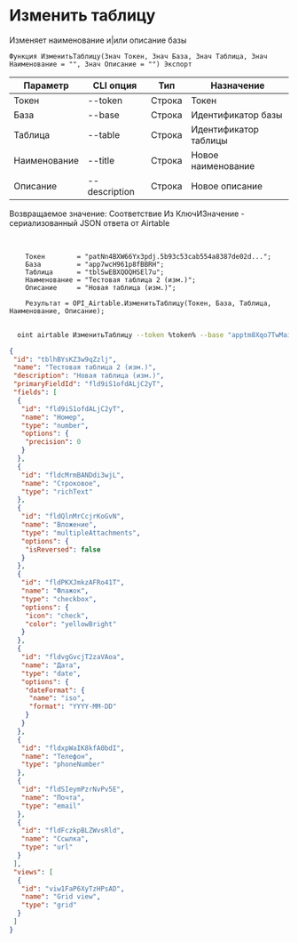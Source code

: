 ﻿---
sidebar_position: 2
---

# Изменить таблицу
 Изменяет наименование и|или описание базы



`Функция ИзменитьТаблицу(Знач Токен, Знач База, Знач Таблица, Знач Наименование = "", Знач Описание = "") Экспорт`

  | Параметр | CLI опция | Тип | Назначение |
  |-|-|-|-|
  | Токен | --token | Строка | Токен |
  | База | --base | Строка | Идентификатор базы |
  | Таблица | --table | Строка | Идентификатор таблицы |
  | Наименование | --title | Строка | Новое наименование |
  | Описание | --description | Строка | Новое описание |

  
  Возвращаемое значение:   Соответствие Из КлючИЗначение - сериализованный JSON ответа от Airtable

<br/>




```bsl title="Пример кода"
    Токен        = "patNn4BXW66Yx3pdj.5b93c53cab554a8387de02d...";
    База         = "app7wcH961p8fBBRH";
    Таблица      = "tblSwEBXQOQHSEl7u";
    Наименование = "Тестовая таблица 2 (изм.)";
    Описание     = "Новая таблица (изм.)";

    Результат = OPI_Airtable.ИзменитьТаблицу(Токен, База, Таблица, Наименование, Описание);
```



```sh title="Пример команды CLI"
    
  oint airtable ИзменитьТаблицу --token %token% --base "apptm8Xqo7TwMaipQ" --table "tbl9G4jVoTJpxYwSY" --title "Тестовая таблица 2 (изм.)" --description "Новая таблица (изм.)"

```

```json title="Результат"
{
 "id": "tblhBYsKZ3w9qZzlj",
 "name": "Тестовая таблица 2 (изм.)",
 "description": "Новая таблица (изм.)",
 "primaryFieldId": "fld9iS1ofdALjC2yT",
 "fields": [
  {
   "id": "fld9iS1ofdALjC2yT",
   "name": "Номер",
   "type": "number",
   "options": {
    "precision": 0
   }
  },
  {
   "id": "fldcMrmBANDdi3wjL",
   "name": "Строковое",
   "type": "richText"
  },
  {
   "id": "fldQlnMrCcjrKoGvN",
   "name": "Вложение",
   "type": "multipleAttachments",
   "options": {
    "isReversed": false
   }
  },
  {
   "id": "fldPKXJmkzAFRo41T",
   "name": "Флажок",
   "type": "checkbox",
   "options": {
    "icon": "check",
    "color": "yellowBright"
   }
  },
  {
   "id": "fldvgGvcjT2zaVAoa",
   "name": "Дата",
   "type": "date",
   "options": {
    "dateFormat": {
     "name": "iso",
     "format": "YYYY-MM-DD"
    }
   }
  },
  {
   "id": "fldxpWaIK8kfA0bdI",
   "name": "Телефон",
   "type": "phoneNumber"
  },
  {
   "id": "fldSIeymPzrNvPv5E",
   "name": "Почта",
   "type": "email"
  },
  {
   "id": "fldFczkpBLZWvsRld",
   "name": "Ссылка",
   "type": "url"
  }
 ],
 "views": [
  {
   "id": "viw1FaP6XyTzHPsAD",
   "name": "Grid view",
   "type": "grid"
  }
 ]
}
```
